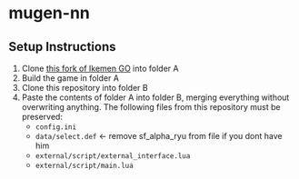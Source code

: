 # mugen-nn

## Setup Instructions

1. Clone [this fork of Ikemen GO](https://github.com/JohnAsaro/Ikemen-GO) into folder A
2. Build the game in folder A
3. Clone this repository into folder B
4. Paste the contents of folder A into folder B, merging everything without overwriting anything. The following files from this repository must be preserved:
   - `config.ini`
   - `data/select.def` <- remove sf_alpha_ryu from file if you dont have him
   - `external/script/external_interface.lua`
   - `external/script/main.lua`